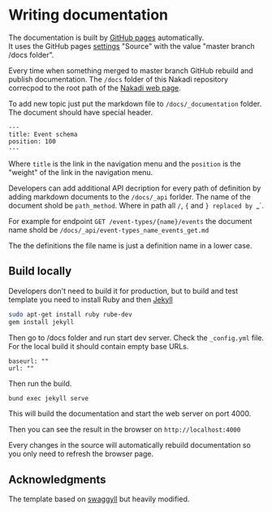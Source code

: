 # Writing documentation

The documentation is built by [GitHub pages](https://pages.github.com/) automatically.  
It uses the GitHub pages [settings](https://github.com/zalando/nakadi/settings) "Source"
with the value "master branch /docs folder".
 
Every time when something merged to master branch GitHub rebuild and publish documentation.
The `/docs` folder of this Nakadi repository correcpod to the root path of the [Nakadi web page](https://zalando.github.io/nakadi/).

To add new topic just put the markdown file to `/docs/_documentation` folder. 
The document should have special header.

```
--- 
title: Event schema
position: 100
---
```

Where `title` is the link in the navigation menu and the `position` is the "weight" 
of the link in the navigation menu.   

Developers can add additional API decription for every path of definition by
adding markdown documents to the `/docs/_api` forlder.
The name of the document shold be  `path_method`. 
Where in path all `/`, `{` and `} replaced by `_`.

For example for endpoint `GET /event-types/{name}/events` the 
 document name shold be `/docs/_api/event-types_name_events_get.md`
 
The the definitions the file name is just a definition name in a lower case. 
 
## Build locally

Developers don't need to build it for production, but to build and test template 
you need to install Ruby and then [Jekyll](https://jekyllrb.com/docs/installation/) 

```bash
sudo apt-get install ruby rube-dev 
gem install jekyll

```

Then go to /docs folder and run start dev server.
Check the `_config.yml` file.
For the local build it should contain empty base URLs.

``` 
baseurl: ""
url: ""
```

Then run the build.
  
```bash
bund exec jekyll serve
``` 

This will build the documentation and start the web server on port 4000.

Then you can see the result in the browser on  `http://localhost:4000`

Every changes in the source will automatically rebuild documentation 
so you only need to refresh the browser page.


## Acknowledgments

The template based on [swaggyll](https://github.com/hauptrolle/swaggyll) but heavily modified.


